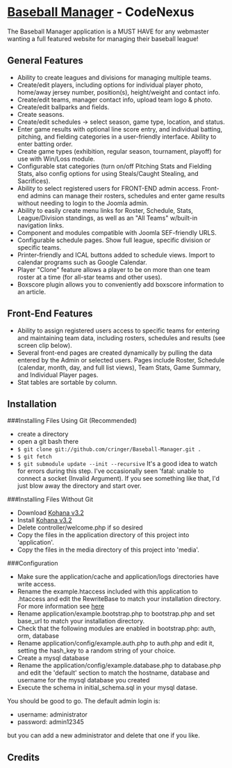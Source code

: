 [Baseball Manager](http://www.codenexus.org/bm) - CodeNexus
==================================================

The Baseball Manager application is a MUST HAVE for any webmaster wanting a full featured website for managing their baseball league!

General Features
--------
- Ability to create leagues and divisions for managing multiple teams.
- Create/edit players, including options for individual player photo, home/away jersey number, position(s), height/weight and contact info.
- Create/edit teams, manager contact info, upload team logo & photo.
- Create/edit ballparks and fields.
- Create seasons.
- Create/edit schedules -> select season, game type, location, and status.
- Enter game results with optional line score entry, and individual batting, pitching, and fielding categories in a user-friendly interface. Ability to enter batting order.
- Create game types (exhibition, regular season, tournament, playoff) for use with Win/Loss module.
- Configurable stat categories (turn on/off Pitching Stats and Fielding Stats, also config options for using Steals/Caught Stealing, and Sacrifices).
- Ability to select registered users for FRONT-END admin access. Front-end admins can manage their rosters, schedules and enter game results without needing to login to the Joomla admin.
- Ability to easily create menu links for Roster, Schedule, Stats, League/Division standings, as well as an "All Teams" w/built-in navigation links.
- Component and modules compatible with Joomla SEF-friendly URLS.
- Configurable schedule pages. Show full league, specific division or specific teams.
- Printer-friendly and ICAL buttons added to schedule views. Import to calendar programs such as Google Calendar.
- Player "Clone" feature allows a player to be on more than one team roster at a time (for all-star teams and other uses).
- Boxscore plugin allows you to conveniently add boxscore information to an article.

Front-End Features
--------
- Ability to assign registered users access to specific teams for entering and maintaining team data, including rosters, schedules and results (see screen clip below).
- Several front-end pages are created dynamically by pulling the data entered by the Admin or selected users. Pages include Roster, Schedule (calendar, month, day, and full list views), Team Stats, Game Summary, and Individual Player pages.
- Stat tables are sortable by column.

Installation
------------
###Installing Files Using Git (Recommended)
- create a directory
- open a git bash there
- `$ git clone git://github.com/cringer/Baseball-Manager.git .`
- `$ git fetch`
- `$ git submodule update --init --recursive`  It's a good idea to watch for errors during this step. I've occasionally seen 'fatal: unable to connect a socket (Invalid Argument).  If you see something like that, I'd just blow away the directory and start over.

###Installing Files Without Git
- Download [Kohana v3.2](http://kohanaframework.org/download)
- Install [Kohana v3.2](http://kohanaframework.org/3.2/guide/kohana/install)
- Delete controller/welcome.php if so desired
- Copy the files in the application directory of this project into 'application'.
- Copy the files in the media directory of this project into 'media'.

###Configuration
- Make sure the application/cache and application/logs directories have write access.
- Rename the example.htaccess included with this application to .htaccess and edit the RewriteBase to match your installation directory.  For more information see [here](http://kohanaframework.org/3.2/guide/kohana/tutorials/clean-urls)
- Rename application/example.bootstrap.php to bootstrap.php and set base_url to match your installation directory.
- Check that the following modules are enabled in bootstrap.php: auth, orm, database
- Rename application/config/example.auth.php to auth.php and edit it, setting the hash_key to a random string of your choice.
- Create a mysql database
- Rename the application/config/example.database.php to database.php and edit the 'default' section to match the hostname, database and username for the mysql database you created
- Execute the schema in initial_schema.sql in your mysql datase.

You should be good to go.  The default admin login is:

- username: administrator
- password: admin12345

but you can add a new administrator and delete that one if you like.

Credits
-------

